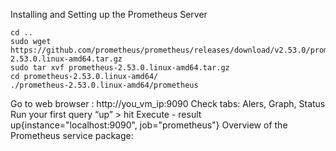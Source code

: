 Installing and Setting up the Prometheus Server
```
cd ..
sudo wget https://github.com/prometheus/prometheus/releases/download/v2.53.0/prometheus-2.53.0.linux-amd64.tar.gz
sudo tar xvf prometheus-2.53.0.linux-amd64.tar.gz
cd prometheus-2.53.0.linux-amd64/
./prometheus-2.53.0.linux-amd64/prometheus
```
Go to web browser :   http://you_vm_ip:9090
Check tabs: Alers, Graph, Status
Run your first query “up” > hit Execute -  result up{instance="localhost:9090", job="prometheus"}
Overview of the Prometheus service package: 
